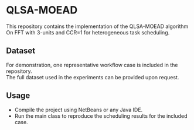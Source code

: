 # QLSA-MOEAD

This repository contains the implementation of the QLSA-MOEAD algorithm  On FFT  with 3-units and CCR=1 for heterogeneous task scheduling.

## Dataset
For demonstration, one representative workflow case is included in the repository.  
The full dataset used in the experiments can be provided upon request.

## Usage
- Compile the project using NetBeans or any Java IDE.
- Run the main class to reproduce the scheduling results for the included case.
